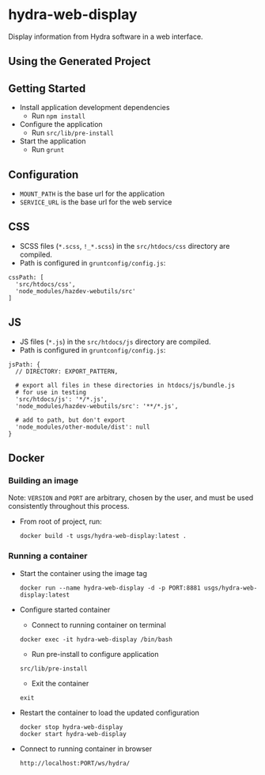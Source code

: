 hydra-web-display
=================

Display information from Hydra software in a web interface.


Using the Generated Project
---------------------------

## Getting Started
- Install application development dependencies
  - Run `npm install`
- Configure the application
  - Run `src/lib/pre-install`
- Start the application
  - Run `grunt`

## Configuration
- `MOUNT_PATH` is the base url for the application
- `SERVICE_URL` is the base url for the web service

## CSS
- SCSS files (`*.scss`, `!_*.scss`) in the `src/htdocs/css` directory are compiled.
- Path is configured in `gruntconfig/config.js`:
```
cssPath: [
  'src/htdocs/css',
  'node_modules/hazdev-webutils/src'
]
```

## JS
- JS files (`*.js`) in the `src/htdocs/js` directory are compiled.
- Path is configured in `gruntconfig/config.js`:
```
jsPath: {
  // DIRECTORY: EXPORT_PATTERN,

  # export all files in these directories in htdocs/js/bundle.js
  # for use in testing
  'src/htdocs/js': '*/*.js',
  'node_modules/hazdev-webutils/src': '**/*.js',

  # add to path, but don't export
  'node_modules/other-module/dist': null
}
```

## Docker

### Building an image

Note: `VERSION` and `PORT` are arbitrary, chosen by the user, and must be
used consistently throughout this process.

- From root of project, run:
    ```
    docker build -t usgs/hydra-web-display:latest .
    ```

### Running a container

- Start the container using the image tag
    ```
    docker run --name hydra-web-display -d -p PORT:8881 usgs/hydra-web-display:latest
    ```

- Configure started container

    - Connect to running container on terminal
    ```
    docker exec -it hydra-web-display /bin/bash
    ```

    - Run pre-install to configure application
    ```
    src/lib/pre-install
    ```

    - Exit the container
    ```
    exit
    ```

- Restart the container to load the updated configuration
  ```
  docker stop hydra-web-display
  docker start hydra-web-display
  ```

- Connect to running container in browser
  ```
  http://localhost:PORT/ws/hydra/
  ```
